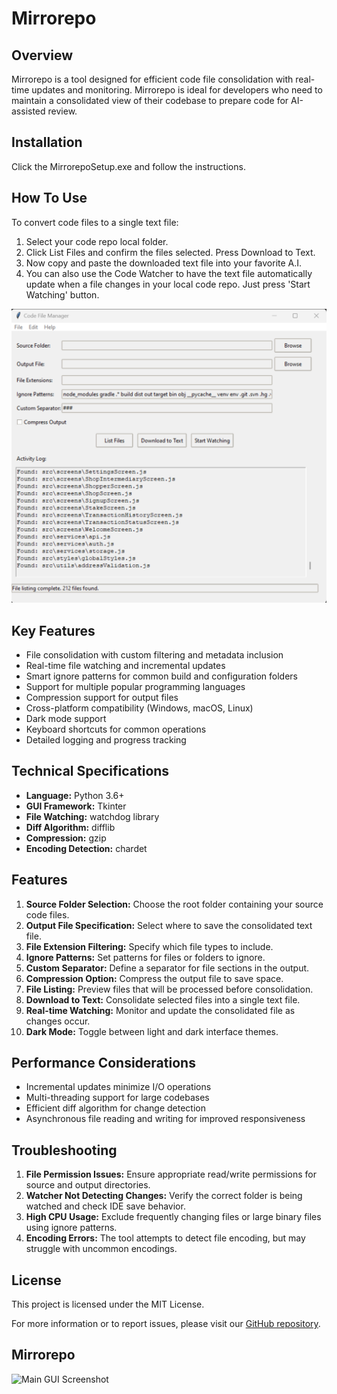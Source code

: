 # Mirrorepo

## Overview

Mirrorepo is a tool designed for efficient code file consolidation with real-time updates and monitoring. Mirrorepo is ideal for developers who need to maintain a consolidated view of their codebase to prepare code for AI-assisted review.

## Installation

Click the MirrorepoSetup.exe and follow the instructions.

## How To Use
To convert code files to a single text file:
1. Select your code repo local folder.
2. Click List Files and confirm the files selected. Press Download to Text. 
4. Now copy and paste the downloaded text file into your favorite A.I. 
5. You can also use the Code Watcher to have the text file automatically update when a file changes in your local code repo. Just press 'Start Watching' button.

![Main GUI Screenshot](autocodetext.png)

## Key Features

- File consolidation with custom filtering and metadata inclusion
- Real-time file watching and incremental updates
- Smart ignore patterns for common build and configuration folders
- Support for multiple popular programming languages
- Compression support for output files
- Cross-platform compatibility (Windows, macOS, Linux)
- Dark mode support
- Keyboard shortcuts for common operations
- Detailed logging and progress tracking

## Technical Specifications

- **Language:** Python 3.6+
- **GUI Framework:** Tkinter
- **File Watching:** watchdog library
- **Diff Algorithm:** difflib
- **Compression:** gzip
- **Encoding Detection:** chardet

## Features

1. **Source Folder Selection:** Choose the root folder containing your source code files.
2. **Output File Specification:** Select where to save the consolidated text file.
3. **File Extension Filtering:** Specify which file types to include.
4. **Ignore Patterns:** Set patterns for files or folders to ignore.
5. **Custom Separator:** Define a separator for file sections in the output.
6. **Compression Option:** Compress the output file to save space.
7. **File Listing:** Preview files that will be processed before consolidation.
8. **Download to Text:** Consolidate selected files into a single text file.
9. **Real-time Watching:** Monitor and update the consolidated file as changes occur.
10. **Dark Mode:** Toggle between light and dark interface themes.

## Performance Considerations

- Incremental updates minimize I/O operations
- Multi-threading support for large codebases
- Efficient diff algorithm for change detection
- Asynchronous file reading and writing for improved responsiveness

## Troubleshooting

1. **File Permission Issues:** Ensure appropriate read/write permissions for source and output directories.
2. **Watcher Not Detecting Changes:** Verify the correct folder is being watched and check IDE save behavior.
3. **High CPU Usage:** Exclude frequently changing files or large binary files using ignore patterns.
4. **Encoding Errors:** The tool attempts to detect file encoding, but may struggle with uncommon encodings.

## License

This project is licensed under the MIT License.

For more information or to report issues, please visit our [GitHub repository](https://github.com/flexfinRTP/mirrorepo).

## Mirrorepo
![Main GUI Screenshot](logo.ico)